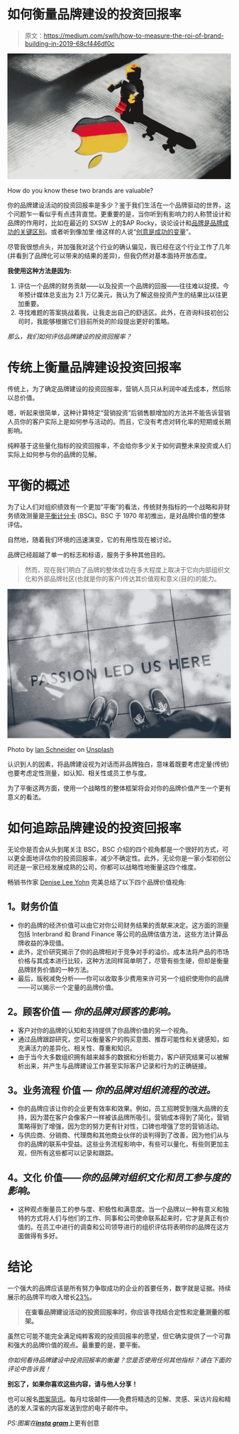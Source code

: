 # 如何衡量品牌建设的投资回报率

> 原文：<https://medium.com/swlh/how-to-measure-the-roi-of-brand-building-in-2019-68cf446df0c>

![](img/cad3b3e47d4a08cc28a32bd83ea5952a.png)

How do you know these two brands are valuable?

你的品牌建设活动的投资回报率是多少？鉴于我们生活在一个品牌驱动的世界，这个问题乍一看似乎有点违背直觉。更重要的是，当你听到有影响力的人称赞设计和品牌的作用时，比如在最近的 SXSW 上的$AP Rocky，谈论设计和[品牌是品牌成功的关键区别](https://www.youtube.com/watch?v=JURfw3xDd34&t=2781s)。或者听到像加里·维这样的人说“[创意是成功的变量](https://www.youtube.com/watch?v=tswMCGiLCYo&t=3075s)”。

尽管我很想点头，并加强我对这个行业的确认偏见，我已经在这个行业工作了几年(并看到了品牌化可以带来的结果的差异)，但我仍然对基本面持开放态度。

**我使用这种方法是因为:**

1.  评估一个品牌的财务贡献——以及投资一个品牌的回报——往往难以捉摸。今年预计媒体总支出为 2.1 万亿美元，我认为了解这些投资产生的结果比以往更加重要。
2.  寻找难题的答案挑战着我，让我走出自己的舒适区。此外，在咨询科技初创公司时，我能够根据它们目前所处的阶段提出更好的策略。

*那么，我们如何评估品牌建设的投资回报率？*

# 传统上衡量品牌建设投资回报率

传统上，为了确定品牌建设的投资回报率，营销人员只从利润中减去成本，然后除以总价值。

嗯，听起来很简单，这种计算特定“营销投资”后销售额增加的方法并不能告诉营销人员你的客户实际上是如何参与活动的。而且，它没有考虑对转化率的短期或长期影响。

纯粹基于这些量化指标的投资回报率，不会给你多少关于如何调整未来投资或人们实际上如何参与你的品牌的见解。

# 平衡的概述

为了让人们对组织绩效有一个更加“平衡”的看法，传统财务指标的一个战略和非财务绩效测量是[平衡计分卡](https://www.balancedscorecard.org/BSC-Basics/About-the-Balanced-Scorecard) (BSC)。BSC 于 1970 年初推出，是对品牌价值的整体评估。

自然地，随着我们环境的迅速演变，它的有用性现在被讨论。

品牌已经超越了单一的标志和标语，服务于多种其他目的。

> 然而，现在我们明白了品牌的整体成功在多大程度上取决于它向内部组织文化和外部品牌社区(也就是你的客户)传达其价值观和意义(目的)的能力。

![](img/10f5664c044102f16ba96cbde96f8e96.png)

Photo by [Ian Schneider](https://unsplash.com/@goian?utm_source=medium&utm_medium=referral) on [Unsplash](https://unsplash.com?utm_source=medium&utm_medium=referral)

认识到人的因素，将品牌建设视为对话而非品牌独白，意味着既要考虑定量(传统)也要考虑定性测量，如认知、相关性或员工参与度。

为了平衡这两方面，使用一个战略性的整体框架将会对你的品牌价值产生一个更有意义的看法。

# 如何追踪品牌建设的投资回报率

无论你是否会从头到尾关注 BSC，BSC 介绍的四个视角都是一个很好的方式，可以更全面地评估你的投资回报率，减少不确定性。此外，无论你是一家小型初创公司还是一家已经发展成熟的公司，你都可以战略性地衡量这四个维度。

畅销书作家 [Denise Lee Yohn](https://deniseleeyohn.com/) 完美总结了以下四个品牌价值视角:

## **1。财务价值**

*   你的品牌的经济价值可以由它对你公司财务结果的贡献来决定。这方面的测量包括 Interbrand 和 Brand Finance 等公司的品牌估值方法，这些方法计算品牌收益的净现值。
*   此外，定价研究揭示了你的品牌相对于竞争对手的溢价。成本法将产品的市场价格与其成本进行比较，这种方法同样简单明了，尽管有些生硬，但却是衡量品牌财务价值的一种方法。
*   最后，版税减免分析——你可以收取多少费用来许可另一个组织使用你的品牌——可以揭示一个定量的品牌价值。

## **2。顾客价值** — *你的品牌对顾客的影响。*

*   客户对你的品牌的认知和支持提供了你品牌价值的另一个视角。
*   通过品牌跟踪研究，您可以衡量客户的购买意图、推荐可能性和关键感知，如充满活力的差异化、相关性、尊重和知识。
*   由于当今大多数组织拥有越来越多的数据和分析能力，客户研究结果可以被解析出来，并产生与品牌建设工作甚至实际客户记录和行为的正确链接。

## **3。业务流程** **价值** — *你的品牌对组织流程的改进。*

*   你的品牌应该让你的企业更有效率和效果。例如，员工招聘受到强大品牌的支持，因为潜在客户会像客户一样被该品牌所吸引。营销成本得到了简化，营销策略得到了增强，因为您的努力更有针对性，口碑也增强了您的营销活动。
*   与供应商、分销商、代理商和其他商业伙伴的谈判得到了改善，因为他们从与你的品牌的联系中受益。这些业务流程影响中，有些可以量化，有些则更加主观，但所有这些都可以记录和跟踪。

## **4。文化** **价值**——*你的品牌对组织文化和员工参与度的影响。*

*   这种观点衡量员工的参与度、积极性和满意度。当一个品牌以一种有意义和独特的方式将人们与他们的工作、同事和公司使命联系起来时，它才是真正有价值的。在员工中进行的调查和公司领导进行的组织评估将表明你的品牌在这方面做得有多好。

# 结论

一个强大的品牌应该是所有努力争取成功的企业的首要任务，数字就是证据。持续展示的品牌平均收入增长[23%](https://www.lucidpress.com/blog/25-branding-stats-facts)。

> **在查看品牌建设活动的投资回报率时，你应该寻找结合定性和定量测量的框架。**

虽然它可能不能完全满足纯粹客观的投资回报率的愿望，但它确实提供了一个可靠和强大的品牌价值的观点。最重要的是，要平衡。

*你如何看待品牌建设中投资回报率的衡量？您是否使用任何其他指标？请在下面的评论中告诉我！*

**别忘了，如果你喜欢这些内容，请与他人分享！**

也可以报名[图案简讯](http://readpattern.com/)。每月垃圾邮件——免费将精选的见解、灵感、采访片段和精选的发人深省的内容发送到您的电子邮件中。

*PS:图案在*[***insta gram***](http://instagram.com/readpattern)上更有创意